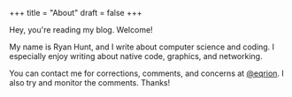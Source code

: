 +++
title = "About"
draft = false
+++

Hey, you're reading my blog. Welcome!

My name is Ryan Hunt, and I write about computer science and coding. I especially enjoy writing about native code, graphics, and networking.

You can contact me for corrections, comments, and concerns at [@eqrion](https://twitter.com/eqrion). I also try and monitor the comments. Thanks!
